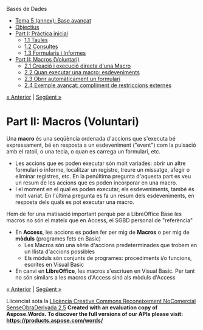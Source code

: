 Bases de Dades

- [Tema 5 (annex): Base avançat](index.md)
- [Objectius](objectius.md)
- [Part I: Pràctica inicial](part_i_prctica_inicial.md) 
  - [1.1 Taules](11_taules.md)
  - [1.2 Consultes](12_consultes.md)
  - [1.3 Formularis i Informes](13_formularis_i_informes.md)
- [Part II: Macros (Voluntari)](part_ii_macros_voluntari.md) 
  - [2.1 Creació i execució directa d'una Macro](21_creaci_i_execuci_directa_duna_macro.md)
  - [2.2 Quan executar una macro: esdeveniments](22_quan_executar_una_macro_esdeveniments.md)
  - [2.3 Obrir automàticament un formulari](23_obrir_automticament_un_formulari.md)
  - [2.4 Exemple avançat: compliment de restriccions externes](24_exemple_avanat_compliment_de_restriccions_externes.md)

[« Anterior](13_formularis_i_informes.md) | [Següent »](21_creaci_i_execuci_directa_duna_macro.md)
# <a name="main"></a>**Part II: Macros (Voluntari)**
Una **macro** és una seqüència ordenada d'accions que s'executa bé expressament, bé en resposta a un esdeveniment ("event") com la pulsació amb el ratolí, o una tecla, o quan es carrega un formulari, etc.

- Les accions que es poden executar són molt variades: obrir un altre formulari o informe, localitzar un registre, treure un missatge, afegir o eliminar registres, etc. En la penúltima pregunta d'aquesta part es veu un resum de les accions que es poden incorporar en una macro.
- I el moment en el qual es poden executar, els esdeveniments, també és molt variat. En l'última pregunta es fa un resum dels esdeveniments, en resposta dels quals es pot executar una macro.

Hem de fer una matisació important perquè per a LibreOffice Base les macros no són el mateix que en Access, el SGBD personal de "referència"

- En **Access**, les accions es poden fer per mig de **Macros** o per mig de **mòduls** (programes fets en Basic) 
  - Les Macros són una sèrie d'accions predeterminades que trobem en un llista d'accions possibles
  - Els mòduls són conjunts de programes: procediments i/o funcions, escrites en Visual Basic
- En canvi en **LibreOffice**, les macros s'escriuen en Visual Basic. Per tant no són similars a les macros d'Access sinó als mòduls d'Access

[« Anterior](13_formularis_i_informes.md) | [Següent »](21_creaci_i_execuci_directa_duna_macro.md)

Llicenciat sota la [Llicència Creative Commons Reconeixement NoComercial SenseObraDerivada 2.5](http://creativecommons.org/licenses/by-nc-nd/2.5/)
**Created with an evaluation copy of Aspose.Words. To discover the full versions of our APIs please visit: https://products.aspose.com/words/**

